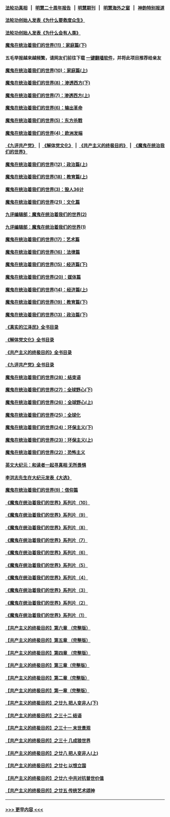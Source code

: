 #### [法轮功真相](https://github.com/gfw-breaker/truth/blob/master/README.md?t=0) &nbsp;&nbsp;|&nbsp;&nbsp; [明慧二十周年报告](https://github.com/gfw-breaker/mh-reports/blob/master/README.md?t=0) &nbsp;&nbsp;|&nbsp;&nbsp;[明慧期刊](https://github.com/gfw-breaker/mh-qikan) &nbsp;&nbsp;|&nbsp;&nbsp; [明慧海外之窗](https://github.com/gfw-breaker/mh-news/blob/master/README.md?t=0) &nbsp;&nbsp;|&nbsp;&nbsp; [神韵特别报道](https://github.com/gfw-breaker/mh-news/blob/master/shenyun.md?t=0)
#### [法轮功创始人发表《为什么要救度众生》](../pages/nsc422/n13975246.md?t=06161543) 
#### [法轮功创始人发表《为什么会有人类》](../pages/nsc422/n13912117.md?t=06161543) 
#### [魔鬼在统治着我们的世界(11)：家庭篇(下)](../pages/nsc422/n10440961.md?t=06161543) 
#### 五毛举报越来越频繁，请网友们前往下载 [一键翻墙软件](https://github.com/gfw-breaker/ssr-accounts)，并将此项目推荐给亲友
#### [魔鬼在统治着我们的世界(10)：家庭篇(上)](../pages/nsc422/n10435448.md?t=06161543) 
#### [魔鬼在统治着我们的世界(8)：渗透西方(下)](../pages/nsc422/n10429603.md?t=06161543) 
#### [魔鬼在统治着我们的世界(7)：渗透西方(上)](../pages/nsc422/n10426013.md?t=06161543) 
#### [魔鬼在统治着我们的世界(6)：输出革命](../pages/nsc422/n10421536.md?t=06161543) 
#### [魔鬼在统治着我们的世界(5)：东方杀戮](../pages/nsc422/n10417707.md?t=06161543) 
#### [魔鬼在统治着我们的世界(4)：欧洲发端](../pages/nsc422/n10414890.md?t=06161543) 
#### [《九评共产党》](https://github.com/begood0513/9ping.md/blob/master/README.md) &nbsp;|&nbsp; [《解体党文化》](../../../../jtdwh.md/blob/master/README.md)  &nbsp;|&nbsp; [《共产主义的终极目的》](../../../../gczydzjmd.md/blob/master/README.md) &nbsp;|&nbsp; [《魔鬼在统治我们的世界》](../../../../mgztzwmdsj.md/blob/master/README.md) 
#### [魔鬼在统治着我们的世界(12)：政治篇(上)](../pages/nsc422/n10444576.md?t=06161543) 
#### [魔鬼在统治着我们的世界(18)：教育篇(上)](../pages/nsc422/n10526970.md?t=06161543) 
#### [魔鬼在统治着我们的世界(3)：毁人36计](../pages/nsc422/n10411583.md?t=06161543) 
#### [魔鬼在统治着我们的世界(21)：文化篇](../pages/nsc422/n10597706.md?t=06161543) 
#### [九评编辑部：魔鬼在统治着我们的世界(2)](../pages/nsc422/n10410036.md?t=06161543) 
#### [九评编辑部：魔鬼在统治着我们的世界(1)](../pages/nsc422/n10406825.md?t=06161543) 
#### [魔鬼在统治着我们的世界(17)：艺术篇](../pages/nsc422/n10499093.md?t=06161543) 
#### [魔鬼在统治着我们的世界(16)：法律篇](../pages/nsc422/n10485969.md?t=06161543) 
#### [魔鬼在统治着我们的世界(15)：经济篇(下)](../pages/nsc422/n10469975.md?t=06161543) 
#### [魔鬼在统治着我们的世界(20)：媒体篇](../pages/nsc422/n10586579.md?t=06161543) 
#### [魔鬼在统治着我们的世界(14)：经济篇(上)](../pages/nsc422/n10457370.md?t=06161543) 
#### [魔鬼在统治着我们的世界(19)：教育篇(下)](../pages/nsc422/n10564808.md?t=06161543) 
#### [魔鬼在统治着我们的世界(13)：政治篇(下)](../pages/nsc422/n10448270.md?t=06161543) 
#### [《真实的江泽民》全书目录](../pages/nsc422/n13721399.md?t=06161543) 
#### [《解体党文化》全书目录](../pages/nsc422/n13721157.md?t=06161543) 
#### [《共产主义的终极目的》全书目录](../pages/nsc422/n13721048.md?t=06161543) 
#### [《九评共产党》全书目录](../pages/nsc422/n13708085.md?t=06161543) 
#### [魔鬼在统治着我们的世界(28)：结束语](../pages/nsc422/n10936246.md?t=06161543) 
#### [魔鬼在统治着我们的世界(27)：全球野心(下)](../pages/nsc422/n10928319.md?t=06161543) 
#### [魔鬼在统治着我们的世界(26)：全球野心(上)](../pages/nsc422/n10900318.md?t=06161543) 
#### [魔鬼在统治着我们的世界(25)：全球化](../pages/nsc422/n10788205.md?t=06161543) 
#### [魔鬼在统治着我们的世界(24)：环保主义(下)](../pages/nsc422/n10695307.md?t=06161543) 
#### [魔鬼在统治着我们的世界(23)：环保主义(上)](../pages/nsc422/n10688613.md?t=06161543) 
#### [魔鬼在统治着我们的世界(22)：恐怖主义](../pages/nsc422/n10614727.md?t=06161543) 
#### [英文大纪元：和读者一起寻真相 无所畏惧](../pages/nsc422/n12542027.md?t=06161543) 
#### [李洪志先生在大纪元发表《大选》](../pages/nsc422/n12534746.md?t=06161543) 
#### [魔鬼在统治着我们的世界(9)：信仰篇](../pages/nsc422/n10432159.md?t=06161543) 
#### [《魔鬼在统治着我们的世界》系列片（10）](../pages/nsc422/n12292670.md?t=06161543) 
#### [《魔鬼在统治着我们的世界》系列片（9）](../pages/nsc422/n12290859.md?t=06161543) 
#### [《魔鬼在统治着我们的世界》系列片（8）](../pages/nsc422/n12287445.md?t=06161543) 
#### [《魔鬼在统治着我们的世界》系列片（7）](../pages/nsc422/n12283425.md?t=06161543) 
#### [《魔鬼在统治着我们的世界》系列片（6）](../pages/nsc422/n12282314.md?t=06161543) 
#### [《魔鬼在统治着我们的世界》系列片（5）](../pages/nsc422/n12281419.md?t=06161543) 
#### [《魔鬼在统治着我们的世界》系列片（4）](../pages/nsc422/n12274024.md?t=06161543) 
#### [《魔鬼在统治着我们的世界》系列片（3）](../pages/nsc422/n12271322.md?t=06161543) 
#### [《魔鬼在统治着我们的世界》系列片（2）](../pages/nsc422/n12269049.md?t=06161543) 
#### [《魔鬼在统治着我们的世界》系列片（1）](../pages/nsc422/n12267575.md?t=06161543) 
#### [【共产主义的终极目的】第六章 （完整版）](../pages/nsc422/n11428913.md?t=06161543) 
#### [【共产主义的终极目的】第五章 （完整版）](../pages/nsc422/n11428912.md?t=06161543) 
#### [【共产主义的终极目的】第四章 （完整版）](../pages/nsc422/n11428907.md?t=06161543) 
#### [【共产主义的终极目的】第三章（完整版）](../pages/nsc422/n11428848.md?t=06161543) 
#### [【共产主义的终极目的】第二章（完整版）](../pages/nsc422/n11428831.md?t=06161543) 
#### [【共产主义的终极目的】第一章（完整版）](../pages/nsc422/n11417651.md?t=06161543) 
#### [【共产主义的终极目的】之廿九 把人变非人(下)](../pages/nsc422/n11344140.md?t=06161543) 
#### [【共产主义的终极目的】之三十二 结语](../pages/nsc422/n11360535.md?t=06161543) 
#### [【共产主义的终极目的】之三十一 末世景观](../pages/nsc422/n11351129.md?t=06161543) 
#### [【共产主义的终极目的】之三十 几成狼世界](../pages/nsc422/n11348280.md?t=06161543) 
#### [【共产主义的终极目的】之廿八 把人变非人(上)](../pages/nsc422/n11340492.md?t=06161543) 
#### [【共产主义的终极目的】之廿七 以恨立国](../pages/nsc422/n11336944.md?t=06161543) 
#### [【共产主义的终极目的】之廿六 中共对抗普世价值](../pages/nsc422/n11324785.md?t=06161543) 
#### [【共产主义的终极目的】之廿五 传统艺术颂神](../pages/nsc422/n11296396.md?t=06161543) 

----
#### [ >>> 更早内容 <<< ](../indexes/nsc422-earlier.md)
